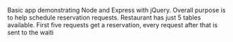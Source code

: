 Basic app demonstrating Node and Express with jQuery. Overall purpose is to help schedule reservation requests. Restaurant has just 5 tables available. First five requests get a reservation, every request after that is sent to the waiti